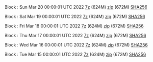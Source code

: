 Block : Sun Mar 20 00:00:01 UTC 2022 [7z](https://transfer.sh/7fMpNI/bootstrap.dat.20220320.7z) (624M) [zip](https://transfer.sh/jSGmTJ/bootstrap.dat.20220320.zip) (672M) [SHA256](https://transfer.sh/oL61MT/sha256.txt)

Block : Sat Mar 19 00:00:01 UTC 2022 [7z](https://transfer.sh/PeHlA3/bootstrap.dat.20220319.7z) (624M) [zip](https://transfer.sh/sxwQFc/bootstrap.dat.20220319.zip) (672M) [SHA256](https://transfer.sh/xEQNHq/sha256.txt)

Block : Fri Mar 18 00:00:01 UTC 2022 [7z](https://transfer.sh/nsmdIl/bootstrap.dat.20220318.7z) (624M) [zip](https://transfer.sh/tUcDz8/bootstrap.dat.20220318.zip) (672M) [SHA256](https://transfer.sh/M9NklN/sha256.txt)

Block : Thu Mar 17 00:00:01 UTC 2022 [7z](https://transfer.sh/jgL5Nu/bootstrap.dat.20220317.7z) (624M) [zip](https://transfer.sh/4oAgDi/bootstrap.dat.20220317.zip) (672M) [SHA256](https://transfer.sh/WoY3Pt/sha256.txt)

Block : Wed Mar 16 00:00:01 UTC 2022 [7z](https://transfer.sh/xLCvi1/bootstrap.dat.20220316.7z) (624M) [zip](https://transfer.sh/FI7nOH/bootstrap.dat.20220316.zip) (672M) [SHA256](https://transfer.sh/ltst9f/sha256.txt)

Block : Tue Mar 15 00:00:01 UTC 2022 [7z](https://transfer.sh/XaFQdp/bootstrap.dat.20220315.7z) (624M) [zip](https://transfer.sh/3hU17W/bootstrap.dat.20220315.zip) (672M) [SHA256](https://transfer.sh/hgUNiv/sha256.txt)
